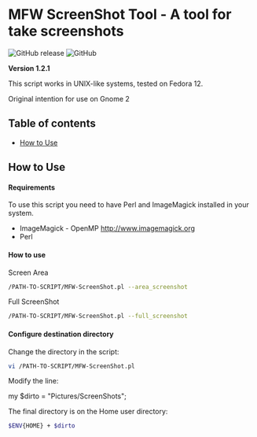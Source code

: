 # MFW ScreenShot Tool - A tool for take screenshots

![GitHub release](https://img.shields.io/github/release/pablomenino/MFW-ScreenShot.svg) 
![GitHub](https://img.shields.io/github/license/pablomenino/MFW-ScreenShot.svg)

**Version 1.2.1**

This script works in UNIX-like systems, tested on Fedora 12.

Original intention for use on Gnome 2

## Table of contents

* [How to Use](#how-to-use)

## <a name="how-to-use">How to Use

#### Requirements

To use this script you need to have Perl and ImageMagick installed in your system.

* ImageMagick - OpenMP http://www.imagemagick.org
* Perl

#### How to use

Screen Area

```bash
/PATH-TO-SCRIPT/MFW-ScreenShot.pl --area_screenshot
```

Full ScreenShot

```bash
/PATH-TO-SCRIPT/MFW-ScreenShot.pl --full_screenshot
```

#### Configure destination directory

Change the directory in the script:

```bash
vi /PATH-TO-SCRIPT/MFW-ScreenShot.pl
```

Modify the line:

my $dirto = "Pictures/ScreenShots";

The final directory is on the Home user directory:

```bash
$ENV{HOME} + $dirto
```
